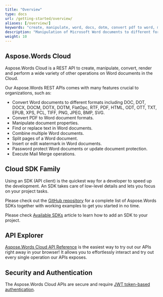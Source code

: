 ```yaml
---
title: "Overview"
type: docs
url: /getting-started/overview/
aliases: [/overview/]
keywords: "create, manipulate, word, docs, dotm, convert pdf to word, microsoft word save as pdf, convert word doc to html, combine multiple word documents into one,combine word documents, split word document, create mail merge,mail merge template, Python, RUBY, PHP, C++, C#, Go, NodeJS, Pearl, Java, Android"
description: "Manipulation of Microsoft Word documents to different formats including DOC, DOT, DOCX, DOCM, DOTX, DOTM, FlatOpc, RTF, WordprocessingML, PDF, HtmlFixed, ODT, OTT, TXT, HTML, EPUB, XPS, PCL, TIFF, PNG, JPEG, BMP, SVG by using .NET, Python, RUBY, PHP, C++, C#, Go, NodeJS, Pearl, Java, Android.You can also convert PDF to Word Document,combine word documents, combine multiple word documents into one,split word document, create mail merge, execute mail merge template"
weight: 10
---
```


## Aspose.Words Cloud

Aspose.Words Cloud is a REST API to create, manipulate, convert, render and perform a wide variety of other operations on Word documents in the Cloud.

Our Aspose.Words REST APIs comes with many features crucial to organizations, such as:

- Convert Word documents to different formats including DOC, DOT, DOCX, DOCM, DOTX, DOTM, FlatOpc, RTF, PDF, HTML, ODT, OTT, TXT, EPUB, XPS, PCL, TIFF, PNG, JPEG, BMP, SVG.
- Convert PDF to Word document formats.
- Manipulate document properties.
- Find or replace text in Word documents.
- Combine multiple Word documents.
- Split pages of a Word document.
- Insert or edit watermark in Word documents.
- Password protect Word documents or update document protection.
- Execute Mail Merge operations.

## Cloud SDK Family

Using an SDK (API client) is the quickest way for a developer to speed up the development. An SDK takes care of low-level details and lets you focus on your project tasks.

Please check out the [GitHub repository](https://github.com/aspose-words-cloud) for a complete list of Aspose.Words SDKs together with working examples to get you started in no time.

Please check [Available SDKs](/words/available-sdks/) article to learn how to add an SDK to your project.

## API Explorer

[Aspose.Words Cloud API Reference](https://apireference.aspose.cloud/words/) is the easiest way to try out our APIs right away in your browser! It allows you to effortlessly interact and try out every single operation our APIs exposes.

## Security and Authentication

The Aspose.Words Cloud APIs are secure and require [JWT token-based authentication](https://docs.aspose.cloud/display/storagecloud/JSON+Web+Token+Authentication).
